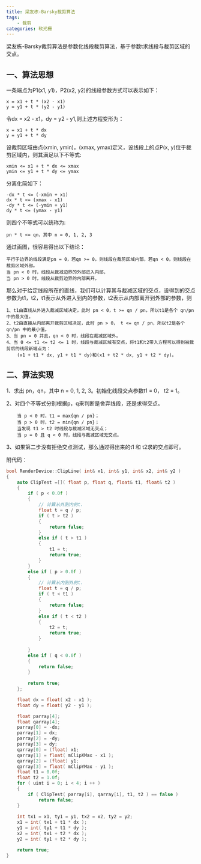 ```yaml
---
title: 梁友栋-Barsky裁剪算法
tags:
	- 裁剪
categories: 软光栅
---
```

梁友栋-Barsky裁剪算法是参数化线段裁剪算法，基于参数t求线段与裁剪区域的交点。
## 一、算法思想
一条端点为P1(x1, y1)，P2(x2, y2)的线段参数方式可以表示如下：
```
x = x1 + t * (x2 - x1)
y = y1 + t * (y2 - y1)
```
令dx = x2 - x1，dy = y2 - y1,则上述方程变形为：
```
x = x1 + t * dx
y = y1 + t * dy
```
设裁剪区域由点(xmin, ymin)，(xmax, ymax)定义，设线段上的点P(x, y)位于裁剪区域内，则其满足以下不等式:
```
xmin <= x1 + t * dx <= xmax
ymin <= y1 + t * dy <= ymax
```
分离化简如下：
```
-dx * t <= (-xmin + x1)
dx * t <= (xmax - x1)
-dy * t <= (-ymin + y1)
dy * t <= (ymax - y1)
```
则四个不等式可以统称为:
```
pn * t <= qn，其中 n = 0, 1, 2, 3
```
通过画图，很容易得出以下结论：
```
平行于边界的线段满足pn = 0，若qn >= 0，则线段在裁剪区域内部，若qn < 0，则线段在裁剪区域外部。
当 pn < 0 时，线段从裁减边界的外部进入内部，
当 pn > 0 时，线段从裁剪边界的内部离开。
```

那么对于给定线段所在的直线，我们可以计算其与裁减区域的交点，设得到的交点参数为t1，t2，t1表示从外进入到内的参数，t2表示从内部离开到外部的参数，则
```
1、t1由直线从外进入裁减区域决定，此时 pn < 0，t >= qn / pn，所以t1是各个 qn/pn 中的最大值。
2、t2由直接从内部离开裁剪区域决定，此时 pn > 0， t <= qn / pn，所以t2是各个 qn/pn 中的最小值。
3、当 pn = 0 并且，qn < 0 时，线段在裁减区域外。
4、当 0 <= t1 <= t2 <= 1 时，线段与裁减区域有交点，将t1和t2带入方程可以得到被裁剪后的线段新端点为：
    (x1 + t1 * dx, y1 + t1 * dy)和(x1 + t2 * dx, y1 + t2 * dy)。
```
<!-- more --> 
## 二、算法实现
1、求出 pn，qn，其中 n = 0, 1, 2, 3。初始化线段交点参数t1 = 0， t2 = 1。

2、对四个不等式分别根据p，q来判断是舍弃线段，还是求得交点。
```
    当 p < 0 时，t1 = max{qn / pn}；
    当 p > 0 时，t2 = min{qn / pn}；
    当发现 t1 > t2 时线段与裁减区域无交点；
    当 p = 0 且 q < 0 时，线段与裁减区域无交点。
```
3、如果第二步没有拒绝交点测试，那么通过得出来的t1 和 t2求的交点即可。

附代码：
``` C++
bool RenderDevice::ClipLine( int& x1, int& y1, int& x2, int& y2 )
{
	auto ClipTest =[]( float p, float q, float& t1, float& t2 )
	{
		if ( p < 0.0f )
		{
			// 计算从外到内的t.
			float t = q / p;
			if ( t > t2 )
			{
				return false;
			}
			else if ( t > t1 )
			{
				t1 = t;
				return true;
			}
		}
		else if ( p > 0.0f )
		{
			// 计算从内到外的t.
			float t = q / p;
			if ( t < t1 )
			{
				return false;
			}
			else if ( t < t2 )
			{
				t2 = t;
				return true;
			}
			
		}
		else if ( q < 0.0f )
		{
			return false;
		}
		
		return true;
	};

	float dx = float( x2 - x1 );
	float dy = float( y2 - y1 );

	float parray[4];
	float qarray[4];
	parray[0] = -dx;
	parray[1] = dx;
	parray[2] = -dy;
	parray[3] = dy;
	qarray[0] = (float) x1;
	qarray[1] = float( mClipXMax - x1 );
	qarray[2] = (float) y1;
	qarray[3] = float( mClipYMax - y1 );
	float t1 = 0.0f;
	float t2 = 1.0f;
	for ( uint i = 0; i < 4; i ++ )
	{
		if ( ClipTest( parray[i], qarray[i], t1, t2 ) == false )
			return false;
	}
	
	int tx1 = x1, ty1 = y1, tx2 = x2, ty2 = y2;
	x1 = int( tx1 + t1 * dx );
	y1 = int( ty1 + t1 * dy );
	x2 = int( tx1 + t2 * dx );
	y2 = int( ty1 + t2 * dy );

	return true;
}
```